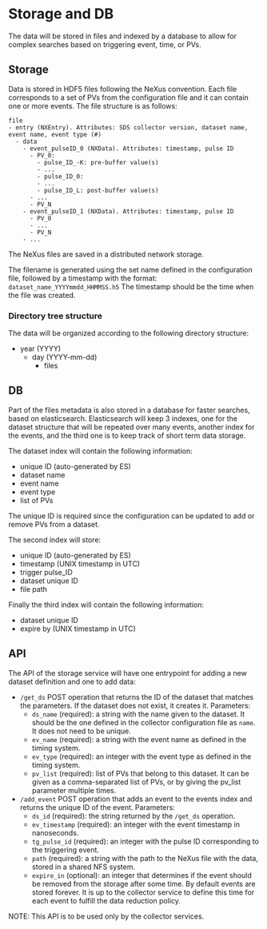 # Storage and DB
The data will be stored in files and indexed by a database to allow for complex searches based on triggering event, time, or PVs.

## Storage
Data is stored in HDF5 files following the NeXus convention. Each file corresponds to a set of PVs from the configuration file and it can contain one or more events. The file structure is as follows:

    file
    - entry (NXEntry). Attributes: SDS collector version, dataset name,  event name, event type (#)
      - data
        - event_pulseID_0 (NXData). Attributes: timestamp, pulse ID
          - PV_0:
            - pulse_ID_-K: pre-buffer value(s)
            - ...
            - pulse_ID_0: 
            - ...
            - pulse_ID_L: post-buffer value(s)
          - ...
          - PV_N
        - event_pulseID_1 (NXData). Attributes: timestamp, pulse ID
          - PV_0
          - ...
          - PV_N
        - ...

The NeXus files are saved in a distributed network storage.

The filename is generated using the set name defined in the configuration file, followed by a timestamp with the format:
`dataset_name_YYYYmmdd_HHMMSS.h5`
The timestamp should be the time when the file was created.

### Directory tree structure
The data will be organized according to the following directory structure:
- year (YYYY)
  - day (YYYY-mm-dd)
    - files

## DB
Part of the files metadata is also stored in a database for faster searches, based on elasticsearch.
Elasticsearch will keep 3 indexes, one for the dataset structure that will be repeated over many events, another index for the events, and the third one is to keep track of short term data storage.

The dataset index will contain the following information:
- unique ID (auto-generated by ES)
- dataset name
- event name
- event type
- list of PVs

The unique ID is required since the configuration can be updated to add or remove PVs from a dataset.

The second index will store:
- unique ID (auto-generated by ES)
- timestamp (UNIX timestamp in UTC)
- trigger pulse_ID
- dataset unique ID
- file path

Finally the third index will contain the following information:
- dataset unique ID
- expire by (UNIX timestamp in UTC)

## API
The API of the storage service will have one entrypoint for adding a new dataset definition and one to add data:

- `/get_ds` POST operation that returns the ID of the dataset that matches the parameters. If the dataset does not exist, it creates it. Parameters:
  - `ds_name` (required): a string with the name given to the dataset. It should be the one defined in the collector configuration file as `name`. It does not need to be unique.
  - `ev_name` (required): a string with the event name as defined in the timing system.
  - `ev_type` (required): an integer with the event type as defined in the timing system.
  - `pv_list` (required): list of PVs that belong to this dataset. It can be given as a comma-separated list of PVs, or by giving the pv_list parameter multiple times.
- `/add_event` POST operation that adds an event to the events index and returns the unique ID of the event. Parameters:
  - `ds_id` (required): the string returned by the `/get_ds` operation.
  - `ev_timestamp` (required): an integer with the event timestamp in nanoseconds.
  - `tg_pulse_id` (required): an integer with the pulse ID corresponding to the triggering event.
  - `path` (required): a string with the path to the NeXus file with the data, stored in a shared NFS system.
  - `expire_in` (optional): an integer that determines if the event should be removed from the storage after some time. By default events are stored forever. It is up to the collector service to define this time for each event to fulfill the data reduction policy.

NOTE: This API is to be used only by the collector services.